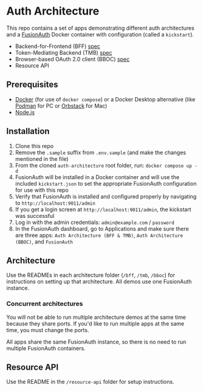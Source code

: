 # Auth Architecture

This repo contains a set of apps demonstrating different auth architectures and a <a href="https://fusionauth.io">FusionAuth</a> Docker container with configuration (called a `kickstart`).

- Backend-for-Frontend (BFF) [spec](https://datatracker.ietf.org/doc/html/draft-ietf-oauth-browser-based-apps#name-backend-for-frontend-bff)
- Token-Mediating Backend (TMB) [spec](https://datatracker.ietf.org/doc/html/draft-ietf-oauth-browser-based-apps#name-token-mediating-backend)
- Browser-based OAuth 2.0 client (BBOC) [spec](https://datatracker.ietf.org/doc/html/draft-ietf-oauth-browser-based-apps#name-browser-based-oauth-20-clie)
- Resource API

## Prerequisites

- [Docker](https://docker.com) (for use of `docker compose`) or a Docker Desktop alternative (like [Podman](https://podman.io/) for PC or [Orbstack](https://orbstack.dev/) for Mac)
- [Node.js](https://nodejs.org)

## Installation

1. Clone this repo
2. Remove the `.sample` suffix from `.env.sample` (and make the changes mentioned in the file)
3. From the cloned `auth-architecture` root folder, run: `docker compose up -d`
4. FusionAuth will be installed in a Docker container and will use the included `kickstart.json` to set the appropriate FusionAuth configuration for use with this repo
5. Verify that FusionAuth is installed and configured properly by navigating to `http://localhost:9011/admin`
6. If you get a login screen at `http://localhost:9011/admin`, the kickstart was successful
7. Log in with the admin credentials: `admin@example.com` / `password`
8. In the FusionAuth dashboard, go to Applications and make sure there are three apps: `Auth Architecture (BFF & TMB)`, `Auth Architecture (BBOC)`, and `FusionAuth`

## Architecture

Use the READMEs in each architecture folder (`/bff`, `/tmb`, `/bboc`) for instructions on setting up that architecture. All demos use one FusionAuth instance. 

### Concurrent architectures

You will not be able to run multiple architecture demos at the same time because they share ports. If you'd like to run multiple apps at the same time, you must change the ports.

All apps share the same FusionAuth instance, so there is no need to run multiple FusionAuth containers.

## Resource API

Use the README in the `/resource-api` folder for setup instructions.